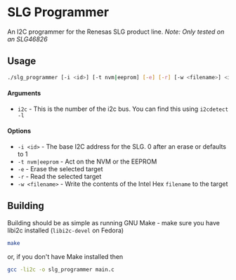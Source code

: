 # SLG Programmer

An I2C programmer for the Renesas SLG product line. *Note: Only tested on an SLG46826*

## Usage

```bash
./slg_programmer [-i <id>] [-t nvm|eeprom] [-e] [-r] [-w <filename>] <i2c>
```

#### Arguments

* `i2c` - This is the number of the i2c bus. You can find this using `i2cdetect -l`

#### Options

* `-i <id>` - The base I2C address for the SLG. 0 after an erase or defaults to 1
* `-t nvm|eeprom` - Act on the NVM or the EEPROM
* `-e` - Erase the selected target
* `-r` - Read the selected target
* `-w <filename>` - Write the contents of the Intel Hex `filename` to the target

## Building

Building should be as simple as running GNU Make - make sure you have libi2c installed (`libi2c-devel` on Fedora)

```bash
make
```

or, if you don't have Make installed then

```bash
gcc -li2c -o slg_programmer main.c
```